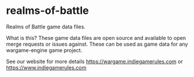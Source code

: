 # realms-of-battle
Realms of Battle game data files.

What is this?
These game data files are open source and available to open merge requests or issues against. These can be used as game data for any wargame-engine game project.

See our website for more details
https://wargame.indiegamerules.com or https://www.indiegamerules.com
